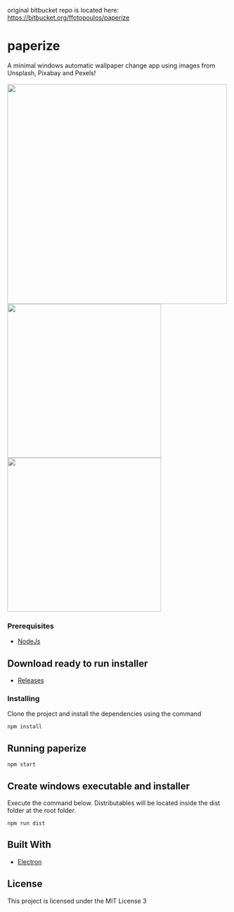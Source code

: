 original bitbucket repo is located here: https://bitbucket.org/ffotopoulos/paperize
# paperize
A minimal windows automatic wallpaper change app using images from 
Unsplash, Pixabay and Pexels!<br>
<br>
<img src="https://i.postimg.cc/50xCdqcm/1.jpg" width=500/>
<br>
<img src="https://i.postimg.cc/KztR9mZw/4.jpg" width=350/>
<img src="https://i.postimg.cc/k5SCykBV/3.jpg" width=350/>

### Prerequisites



* [NodeJs](https://nodejs.org/en/)

## Download ready to run installer
* [Releases](https://github.com/ffotopoulos/paperize/releases/)


### Installing

Clone the project and install the dependencies using the command

```
npm install
```

## Running paperize

```
npm start
```

## Create windows executable and installer

Execute the command below. Distributables will be located inside the dist folder at the root folder.

```
npm run dist
```

## Built With

* [Electron](https://www.electronjs.org/) 

## License

This project is licensed under the MIT License
3
